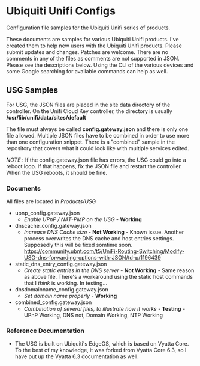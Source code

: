 # Ubiquiti Unifi Configs
Configuration file samples for the Ubiquiti Unifi series of products.

These documents are samples for various Ubiquiti Unifi products. I've created them to help new users with the Ubiquiti Unifi products. Please submit updates and changes. Patches are welcome. There are no comments in any of the files as comments are not supported in JSON. Please see the descriptions below. Using the CLI of the various devices and some Google searching for available commands can help as well.

## USG Samples

For USG, the JSON files are placed in the site data directory of the controller. On the Unifi Cloud Key controller, the directory is usually **/usr/lib/unifi/data/sites/default**

The file must always be called **config.gateway.json** and there is only one file allowed. Multiple JSON files have to be combined in order to use more than one configuration snippet. There is a "combined" sample in the repository that covers what it could look like with multiple services edited.

_NOTE_ : If the config.gateway.json file has errors, the USG could go into a reboot loop. If that happens, fix the JSON file and restart the controller. When the USG reboots, it should be fine.

### Documents

All files are located in *Products/USG*

- upnp_config.gateway.json
  - _Enable UPnP / NAT-PMP on the USG_ - **Working**
- dnscache_config.gateway.json
  - _Increase DNS Cache size_ - **Not Working** - Known issue. Another process overwrites the DNS cache and host entries settings. Supposedly this will be fixed somtime soon. <https://community.ubnt.com/t5/UniFi-Routing-Switching/Modify-USG-dns-forwarding-options-with-JSON/td-p/1196439>
- static_dns_entry_config.gateway.json 
  - _Create static entries in the DNS server_ - **Not Working** - Same reason as above file. There's a workaround using the static host commands that I _think_ is working. In testing...
- dnsdomainname_config.gateway.json 
  - _Set domain name properly_ - **Working**
- combined_config.gateway.json
  - _Combination of several files, to illustrate how it works_ - **Testing** - UPnP Working, DNS not, Domain Working, NTP Working

### Reference Documentation

- The USG is built on Ubiquiti's EdgeOS, which is based on Vyatta Core. To the best of my knowledge, it was forked from Vyatta Core 6.3, so I have put up the Vyatta 6.3 documentation as well. 

